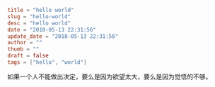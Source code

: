 ```toml
title = "hello world"
slug = "hello-world"
desc = "hello world"
date = "2018-05-13 22:31:56"
update_date = "2018-05-13 22:31:56"
author = ""
thumb = ""
draft = false
tags = ["hello", "world"]
```

如果一个人不能做出决定，要么是因为欲望太大，要么是因为觉悟的不够。